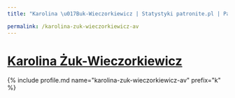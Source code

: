 ```yaml
---
title: "Karolina \u017Buk-Wieczorkiewicz | Statystyki patronite.pl | Patromierz"

permalink: /karolina-zuk-wieczorkiewicz-av
---
```


# [Karolina Żuk-Wieczorkiewicz](https://patronite.pl/karolina-zuk-wieczorkiewicz-av)

{% include profile.md name="karolina-zuk-wieczorkiewicz-av" prefix="k" %}
